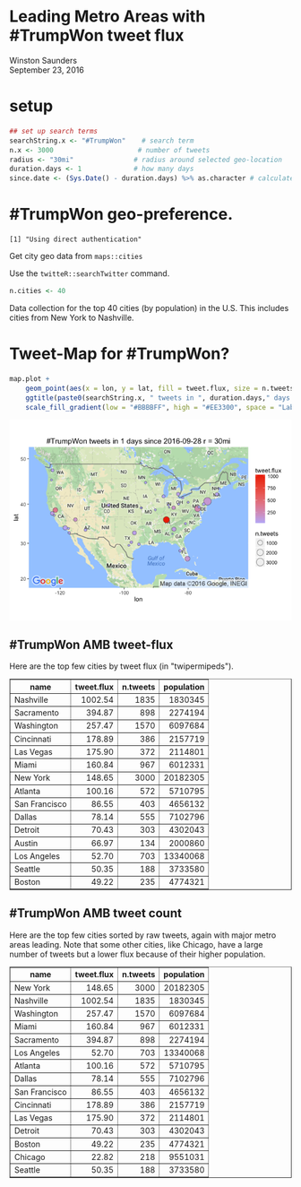 # Leading Metro Areas with #TrumpWon tweet flux
Winston Saunders  
September 23, 2016  

# setup








```r
## set up search terms
searchString.x <- "#TrumpWon"    # search term
n.x <- 3000                     # number of tweets
radius <- "30mi"               # radius around selected geo-location
duration.days <- 1             # how many days
since.date <- (Sys.Date() - duration.days) %>% as.character # calculated starting date
```

# #TrumpWon geo-preference.


```
[1] "Using direct authentication"
```





Get city geo data from `maps::cities`












Use the `twitteR::searchTwitter` command. 


```r
n.cities <- 40
```

Data collection for the top 40 cities (by population) in the U.S. This includes cities from New York to Nashville.



# Tweet-Map for #TrumpWon?





```r
map.plot +
    geom_point(aes(x = lon, y = lat, fill = tweet.flux, size = n.tweets), data=analyzed_df, pch=21, color = "#33333399") +
    ggtitle(paste0(searchString.x, " tweets in ", duration.days," days since ", since.date, " r = ", radius)) +
    scale_fill_gradient(low = "#BBBBFF", high = "#EE3300", space = "Lab", na.value = "grey50", guide = "colourbar")
```

<img src="Metro_tweets_TrumpWon_files/figure-html/unnamed-chunk-8-1.png" style="display: block; margin: auto;" />



## #TrumpWon AMB tweet-flux

Here are the top few cities by tweet flux (in "twipermipeds").

<!-- html table generated in R 3.3.0 by xtable 1.8-2 package -->
<!--  -->
<table border=1>
<tr> <th> name </th> <th> tweet.flux </th> <th> n.tweets </th> <th> population </th>  </tr>
  <tr> <td> Nashville </td> <td align="right"> 1002.54 </td> <td align="right"> 1835 </td> <td align="right"> 1830345 </td> </tr>
  <tr> <td> Sacramento </td> <td align="right"> 394.87 </td> <td align="right"> 898 </td> <td align="right"> 2274194 </td> </tr>
  <tr> <td> Washington </td> <td align="right"> 257.47 </td> <td align="right"> 1570 </td> <td align="right"> 6097684 </td> </tr>
  <tr> <td> Cincinnati </td> <td align="right"> 178.89 </td> <td align="right"> 386 </td> <td align="right"> 2157719 </td> </tr>
  <tr> <td> Las Vegas </td> <td align="right"> 175.90 </td> <td align="right"> 372 </td> <td align="right"> 2114801 </td> </tr>
  <tr> <td> Miami </td> <td align="right"> 160.84 </td> <td align="right"> 967 </td> <td align="right"> 6012331 </td> </tr>
  <tr> <td> New York </td> <td align="right"> 148.65 </td> <td align="right"> 3000 </td> <td align="right"> 20182305 </td> </tr>
  <tr> <td> Atlanta </td> <td align="right"> 100.16 </td> <td align="right"> 572 </td> <td align="right"> 5710795 </td> </tr>
  <tr> <td> San Francisco </td> <td align="right"> 86.55 </td> <td align="right"> 403 </td> <td align="right"> 4656132 </td> </tr>
  <tr> <td> Dallas </td> <td align="right"> 78.14 </td> <td align="right"> 555 </td> <td align="right"> 7102796 </td> </tr>
  <tr> <td> Detroit </td> <td align="right"> 70.43 </td> <td align="right"> 303 </td> <td align="right"> 4302043 </td> </tr>
  <tr> <td> Austin </td> <td align="right"> 66.97 </td> <td align="right"> 134 </td> <td align="right"> 2000860 </td> </tr>
  <tr> <td> Los Angeles </td> <td align="right"> 52.70 </td> <td align="right"> 703 </td> <td align="right"> 13340068 </td> </tr>
  <tr> <td> Seattle </td> <td align="right"> 50.35 </td> <td align="right"> 188 </td> <td align="right"> 3733580 </td> </tr>
  <tr> <td> Boston </td> <td align="right"> 49.22 </td> <td align="right"> 235 </td> <td align="right"> 4774321 </td> </tr>
   </table>

## #TrumpWon AMB tweet count

Here are the top few cities sorted by raw tweets, again with major metro areas leading. Note that some other cities, like Chicago, have a large number of tweets but a lower flux because of their higher population.

<!-- html table generated in R 3.3.0 by xtable 1.8-2 package -->
<!--  -->
<table border=1>
<tr> <th> name </th> <th> tweet.flux </th> <th> n.tweets </th> <th> population </th>  </tr>
  <tr> <td> New York </td> <td align="right"> 148.65 </td> <td align="right"> 3000 </td> <td align="right"> 20182305 </td> </tr>
  <tr> <td> Nashville </td> <td align="right"> 1002.54 </td> <td align="right"> 1835 </td> <td align="right"> 1830345 </td> </tr>
  <tr> <td> Washington </td> <td align="right"> 257.47 </td> <td align="right"> 1570 </td> <td align="right"> 6097684 </td> </tr>
  <tr> <td> Miami </td> <td align="right"> 160.84 </td> <td align="right"> 967 </td> <td align="right"> 6012331 </td> </tr>
  <tr> <td> Sacramento </td> <td align="right"> 394.87 </td> <td align="right"> 898 </td> <td align="right"> 2274194 </td> </tr>
  <tr> <td> Los Angeles </td> <td align="right"> 52.70 </td> <td align="right"> 703 </td> <td align="right"> 13340068 </td> </tr>
  <tr> <td> Atlanta </td> <td align="right"> 100.16 </td> <td align="right"> 572 </td> <td align="right"> 5710795 </td> </tr>
  <tr> <td> Dallas </td> <td align="right"> 78.14 </td> <td align="right"> 555 </td> <td align="right"> 7102796 </td> </tr>
  <tr> <td> San Francisco </td> <td align="right"> 86.55 </td> <td align="right"> 403 </td> <td align="right"> 4656132 </td> </tr>
  <tr> <td> Cincinnati </td> <td align="right"> 178.89 </td> <td align="right"> 386 </td> <td align="right"> 2157719 </td> </tr>
  <tr> <td> Las Vegas </td> <td align="right"> 175.90 </td> <td align="right"> 372 </td> <td align="right"> 2114801 </td> </tr>
  <tr> <td> Detroit </td> <td align="right"> 70.43 </td> <td align="right"> 303 </td> <td align="right"> 4302043 </td> </tr>
  <tr> <td> Boston </td> <td align="right"> 49.22 </td> <td align="right"> 235 </td> <td align="right"> 4774321 </td> </tr>
  <tr> <td> Chicago </td> <td align="right"> 22.82 </td> <td align="right"> 218 </td> <td align="right"> 9551031 </td> </tr>
  <tr> <td> Seattle </td> <td align="right"> 50.35 </td> <td align="right"> 188 </td> <td align="right"> 3733580 </td> </tr>
   </table>

  
  




